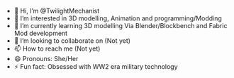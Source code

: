 - 👋 Hi, I’m @TwilightMechanist
- 👀 I’m interested in 3D modelling, Animation and programming/Modding
- 🌱 I’m currently learning 3D modelling Via Blender/Blockbench and Fabric Mod development
- 💞️ I’m looking to collaborate on (Not yet)
- 📫 How to reach me (Not yet)
- 😄 Pronouns: She/Her
- ⚡ Fun fact: Obsessed with WW2 era military technology

<!---
TwilightMechanist/TwilightMechanist is a ✨ special ✨ repository because its `README.md` (this file) appears on your GitHub profile.
You can click the Preview link to take a look at your changes.
--->

